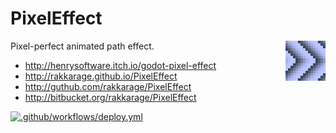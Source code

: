 # PixelEffect

<img align="right" src="icon.png">

Pixel-perfect animated path effect.

- <http://henrysoftware.itch.io/godot-pixel-effect>
- <http://rakkarage.github.io/PixelEffect>
- <http://guthub.com/rakkarage/PixelEffect>
- <http://bitbucket.org/rakkarage/PixelEffect>

[![.github/workflows/deploy.yml](https://github.com/rakkarage/PixelEffect/actions/workflows/deploy.yml/badge.svg)](https://github.com/rakkarage/PixelEffect/actions/workflows/deploy.yml)
